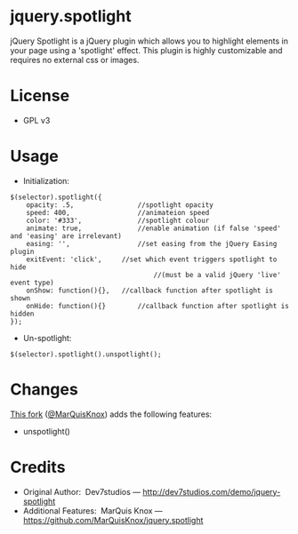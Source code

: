 # jquery.spotlight
jQuery Spotlight is a jQuery plugin which allows you to highlight elements in your page using a 'spotlight' effect. This plugin is highly customizable and requires no external css or images.

# License
* GPL v3

# Usage
* Initialization:
````
$(selector).spotlight({
	opacity: .5,				//spotlight opacity
	speed: 400,					//animateion speed
	color: '#333',				//spotlight colour
	animate: true,				//enable animation (if false 'speed' and 'easing' are irrelevant)
	easing: '',					//set easing from the jQuery Easing plugin
	exitEvent: 'click',		//set which event triggers spotlight to hide 
									//(must be a valid jQuery 'live' event type)
	onShow: function(){},	//callback function after spotlight is shown
	onHide: function(){}		//callback function after spotlight is hidden
});
````

* Un-spotlight:
````
$(selector).spotlight().unspotlight();
````

# Changes
<a href="https://github.com/MarQuisKnox/jquery.spotlight">This fork</a> (<a href="https://github.com/MarQuisKnox/jquery.spotlight">@MarQuisKnox</a>) adds the following features:<br>
* unspotlight()

# Credits
* Original Author:&nbsp;&nbsp;Dev7studios — http://dev7studios.com/demo/jquery-spotlight
* Additional Features:&nbsp;&nbsp;MarQuis Knox — https://github.com/MarQuisKnox/jquery.spotlight
